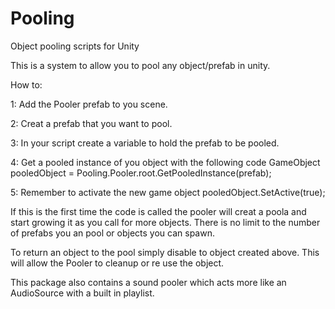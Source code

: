 # Pooling
Object pooling scripts for Unity

This is a system to allow you to pool any object/prefab in unity.

How to:

1: Add the Pooler prefab to you scene.

2: Creat a prefab that you want to pool.

3: In your script create a variable to hold the prefab to be pooled.

4: Get a pooled instance of you object with the following code
GameObject pooledObject = Pooling.Pooler.root.GetPooledInstance(prefab);

5: Remember to activate the new game object
pooledObject.SetActive(true);

If this is the first time the code is called the pooler will creat a poola and start growing it as you call for more objects.
There is no limit to the number of prefabs you an pool or objects you can spawn.

To return an object to the pool simply disable to object created above. This will allow the Pooler to cleanup or re use the object.

This package also contains a sound pooler which acts more like an AudioSource with a built in playlist. 
